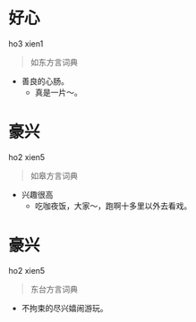 # 好心
ho3 xien1
> 如东方言词典
- 善良的心肠。
  - 真是一片～。

# 豪兴
ho2 xien5
> 如皋方言词典
- 兴趣很高
  - 吃咖夜饭，大家～，跑啊十多里以外去看戏。

# 豪兴
ho2 xien5
> 东台方言词典
- 不拘束的尽兴嬉闹游玩。
